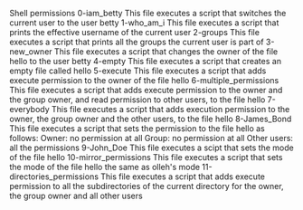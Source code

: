 Shell permissions
0-iam_betty
This file executes a script that switches the current user to the user betty
1-who_am_i
This file executes a script that prints the effective username of the current user
2-groups
This file executes a script that prints all the groups the current user is part of
3-new_owner
This file executes a script that changes the owner of the file hello to the user betty
4-empty
This file executes a script that creates an empty file called hello
5-execute
This file executes a script that adds execute permission to the owner of the file hello
6-multiple_permissions
This file executes a script that adds execute permission to the owner and the group owner, and read permission to other users, to the file hello
7-everybody
This file executes a script that adds execution permission to the owner, the group owner and the other users, to the file hello
8-James_Bond
This file executes a script that sets the permission to the file hello as follows:
Owner: no permission at all
Group: no permission at all
Other users: all the permissions
9-John_Doe
This file executes a scipt that sets the mode of the file hello
10-mirror_permissions
This file executes a script that sets the mode of the file hello the same as olleh's mode
11-directories_permissions
This file executes a script that adds execute permission to all the subdirectories of the current directory for the owner, the group owner and all other users 
